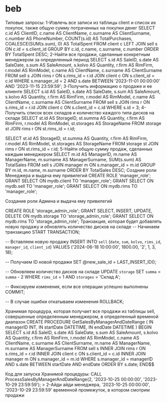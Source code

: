 # beb
Типовые запросы:
1-Извлечь все записи из таблицы client и список их покупок, также общую сумму потраченных на покупки денег
SELECT 
    c.id AS ClientID,
    c.name AS ClientName,
    c.surname AS ClientSurname,
    c.number AS PhoneNumber,
    COUNT(s.id) AS TotalPurchases,
    COALESCE(SUM(s.sum), 0) AS TotalSpent
FROM 
    client c
LEFT JOIN 
    sell s ON c.id = s.client_id
GROUP BY 
    c.id, c.name, c.surname, c.number
ORDER BY 
    TotalSpent DESC;
2-Найти все продажи, сделанные конкретным менеджером за определенный период
SELECT 
    s.id AS SaleID, 
    s.date AS SaleDate, 
    s.sum AS SaleAmount, 
    s.kolvo AS Quantity,
    r.firm AS RimFirm, 
    r.model AS RimModel, 
    c.name AS ClientName, 
    c.surname AS ClientSurname
FROM 
    sell s
JOIN 
    rims r ON s.rims_id = r.id
JOIN 
    client c ON s.client_id = c.id
WHERE 
    s.manager_id = 2 AND 
    s.date BETWEEN '2023-11-01 00:00:00' AND '2023-11-15 23:59:59';
3-Получить информацию о продаже и ее клиенте
SELECT 
    s.id AS SaleID, 
    s.date AS SaleDate, 
    s.sum AS SaleAmount, 
    s.kolvo AS Quantity,
    r.firm AS RimFirm, 
    r.model AS RimModel, 
    c.name AS ClientName, 
    c.surname AS ClientSurname
FROM 
    sell s
JOIN 
    rims r ON s.rims_id = r.id
JOIN 
    client c ON s.client_id = c.id
WHERE 
    s.id = 3;
4-Получить список всех складов и количество каждого типа дисков на складе
SELECT 
    st.id AS StorageID, 
    st.summa AS Quantity, 
    r.firm AS RimFirm, 
    r.model AS RimModel, 
    st.storages AS StorageName
FROM 
    storage st
JOIN 
    rims r ON st.rims_id = r.id;

SELECT 
    st.id AS StorageID, 
    st.summa AS Quantity, 
    r.firm AS RimFirm, 
    r.model AS RimModel, 
    st.storages AS StorageName
FROM 
    storage st
JOIN 
    rims r ON st.rims_id = r.id;
5-Найти общую сумму продаж, сделанных каждым менеджером
SELECT m.id AS ManagerID, m.name AS ManagerName, m.surname AS ManagerSurname, SUM(s.sum) AS TotalSales
FROM sell s
JOIN manager m ON s.manager_id = m.id
GROUP BY m.id, m.name, m.surname
ORDER BY TotalSales DESC;
Создние роли Менеджера и выдача ему привилегий
CREATE ROLE 'manager_role';
GRANT SELECT ON mydb.client TO 'manager_role';
GRANT SELECT ON mydb.sell TO 'manager_role';
GRANT SELECT ON mydb.rims TO 'manager_role';

Создание роли Админа и выдача ему привилегий

CREATE ROLE 'storage_admin_role';
GRANT SELECT, INSERT, UPDATE, DELETE ON mydb.storage TO 'storage_admin_role';
GRANT SELECT ON mydb.rims TO 'storage_admin_role';
Транзакция, которая будет добавлять новую продажу и обновлять количество дисков на складе 
-- Начинаем транзакцию
START TRANSACTION;

-- Вставляем новую продажу
INSERT INTO `sell` (`date`, `sum`, `kolvo`, `rims_id`, `manager_id`, `client_id`)
VALUES ('2024-06-18 10:00:00', 1800.00, '2', 1, 3, 18);

-- Получаем ID новой продажи
SET @new_sale_id = LAST_INSERT_ID();

-- Обновляем количество дисков на складе
UPDATE `storage`
SET `summa` = `summa` - 2
WHERE `rims_id` = 1 AND `storages` = 'Склад A';

-- Фиксируем изменения, если все операции успешно выполнены
COMMIT;

-- В случае ошибки откатываем изменения
ROLLBACK;

Хранимая процедура, которая получает все продажи из таблицы sell, совершенные определенным менеджером, в определенный временой диапазон
CREATE PROCEDURE GetSalesByManagerAndDateRange (
    IN managerID INT,
    IN startDate DATETIME,
    IN endDate DATETIME
)
BEGIN
    SELECT 
        s.id AS SaleID,
        s.date AS SaleDate,
        s.sum AS SaleAmount,
        s.kolvo AS Quantity,
        r.firm AS RimFirm,
        r.model AS RimModel,
        c.name AS ClientName,
        c.surname AS ClientSurname,
        m.name AS ManagerName,
        m.surname AS ManagerSurname
    FROM 
        sell s
    INNER JOIN 
        rims r ON s.rims_id = r.id
    INNER JOIN 
        client c ON s.client_id = c.id
    INNER JOIN 
        manager m ON s.manager_id = m.id
    WHERE 
        s.manager_id = managerID AND
        s.date BETWEEN startDate AND endDate
    ORDER BY 
        s.date;
END$$

Код для запуска Хранимой процедуры: CALL ProcessSalesByManagerAndDateRange(2, '2023-10-25 00:00:00', '2023-10-29 23:59:59'); > 2-Айди айди менеджера, '2023-10-25 00:00:00', '2023-10-29 23:59:59' временной промежуток, в котором смотрим продажи

